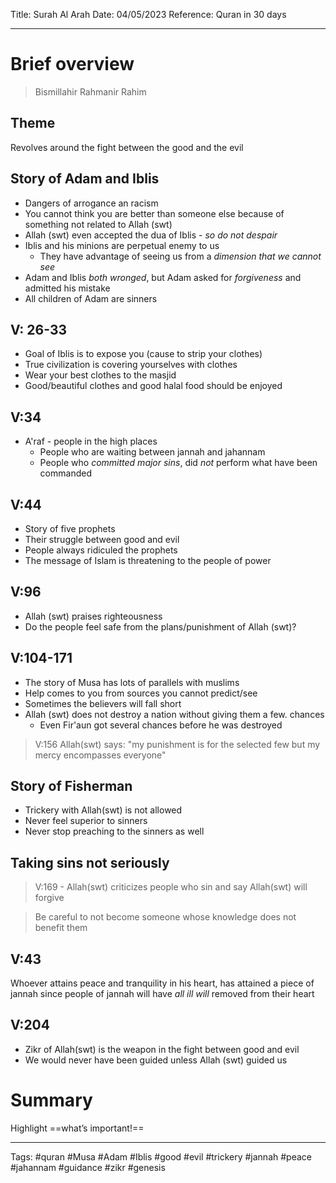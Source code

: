 Title: Surah Al Arah
Date: 04/05/2023
Reference: Quran in 30 days

---

# Brief overview
> Bismillahir Rahmanir Rahim

## Theme
Revolves around the fight between the good and the evil

## Story of Adam and Iblis
- Dangers of arrogance an racism
- You cannot think you are better than someone else because of something not related to Allah (swt)
- Allah (swt) even accepted the dua of Iblis - *so do not despair*
- Iblis and his minions are perpetual enemy to us
	- They have advantage of seeing us from a *dimension that we cannot see*
- Adam and Iblis *both wronged*, but Adam asked for *forgiveness* and admitted his mistake
- All children of Adam are sinners

## V: 26-33
- Goal of Iblis is to expose you (cause to strip your clothes)
- True civilization is covering yourselves with clothes
- Wear your best clothes to the masjid
- Good/beautiful clothes and good halal food should be enjoyed

## V:34
- A'raf - people in the high places
	- People who are waiting between jannah and jahannam
	- People who *committed major sins*, did *not* perform what have been commanded
## V:44
- Story of five prophets
- Their struggle between good and evil
- People always ridiculed the prophets
- The message of Islam is threatening to the people of power

## V:96
- Allah (swt) praises righteousness
- Do the people feel safe from the plans/punishment of Allah (swt)?

## V:104-171
- The story of Musa has lots of parallels with muslims
- Help comes to you from sources you cannot predict/see
- Sometimes the believers will fall short
- Allah (swt) does not destroy a nation without giving them a few. chances
	- Even Fir'aun got several chances before he was destroyed

> V:156 Allah(swt) says: "my punishment is for the selected few but my mercy encompasses everyone"

## Story of Fisherman
- Trickery with Allah(swt) is not allowed
- Never feel superior to sinners
- Never stop preaching to the sinners as well

## Taking sins not seriously
> V:169 - Allah(swt) criticizes people who sin and say Allah(swt) will forgive

> Be careful to not become someone whose knowledge does not benefit them

## V:43
Whoever attains peace and tranquility in his heart, has attained a piece of jannah since people of jannah will have *all ill will* removed from their heart

## V:204
- Zikr of Allah(swt) is the weapon in the fight between good and evil
- We would never have been guided unless Allah (swt) guided us

# Summary
Highlight ==what’s important!==

---
Tags: #quran  #Musa #Adam #Iblis #good #evil #trickery #jannah #peace #jahannam #guidance #zikr #genesis